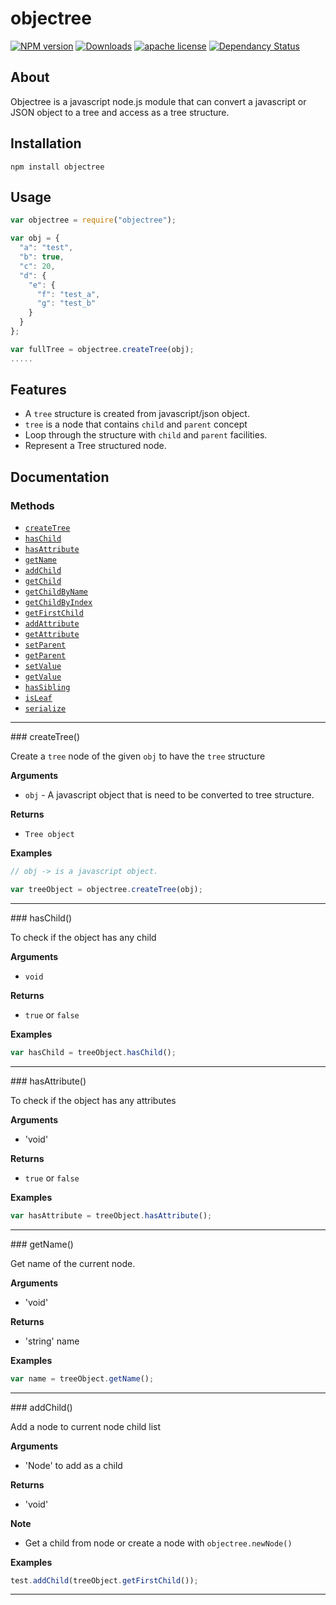 # objectree

[![NPM version](https://img.shields.io/npm/v/objectree.svg?style=flat)](https://www.npmjs.com/package/objectree)
[![Downloads](https://img.shields.io/npm/dm/objectree.svg?style=flat)](https://npmjs.org/package/objectree)
[![apache license](http://img.shields.io/badge/license-apache-blue.svg?style=flat)](https://github.com/mahfuzsust/objectree/blob/master/LICENSE)
[![Dependancy Status](https://david-dm.org/mahfuzsust/objectree.png?style=flat)](https://david-dm.org/mahfuzsust/objectree)

## About
Objectree is a javascript node.js module that can convert a javascript or JSON object to a tree and access as a tree structure. 

## Installation
	npm install objectree
	
## Usage

```javascript
var objectree = require("objectree");

var obj = {
  "a": "test",
  "b": true,
  "c": 20,
  "d": {
    "e": {
      "f": "test_a",
      "g": "test_b"
    }
  }
};

var fullTree = objectree.createTree(obj);
.....

```


## Features
* A ```tree``` structure is created from javascript/json object.
* ```tree``` is a node that contains ```child``` and ```parent``` concept
* Loop through the structure with ```child``` and ```parent``` facilities.
* Represent a Tree structured node.

## Documentation
### Methods

* [`createTree`](#createTree)
* [`hasChild`](#hasChild)
* [`hasAttribute`](#hasAttribute)
* [`getName`](#getName)
* [`addChild`](#addChild)
* [`getChild`](#getChild)
* [`getChildByName`](#getChildByName)
* [`getChildByIndex`](#getChildByIndex)
* [`getFirstChild`](#getFirstChild)
* [`addAttribute`](#addAttribute)
* [`getAttribute`](#getAttribute)
* [`setParent`](#setParent)
* [`getParent`](#getParent)
* [`setValue`](#setValue)
* [`getValue`](#getValue)
* [`hasSibling`](#hasSibling)
* [`isLeaf`](#isLeaf)
* [`serialize`](#serialize)

------------------------------------------------
<a name="createTree" />
### createTree()

Create a `tree` node of the given `obj` to have the `tree` structure

__Arguments__

* `obj` - A javascript object that is need to be converted to tree structure.

__Returns__

* `Tree object`

__Examples__


```js
// obj -> is a javascript object.

var treeObject = objectree.createTree(obj);
```


---------------------------------------

<a name="hasChild" />
### hasChild()

To check if the object has any child

__Arguments__

* `void`

__Returns__

* `true` or `false`

__Examples__


```js
var hasChild = treeObject.hasChild();
```

---------------------------------------


<a name="hasAttribute" />
### hasAttribute()

To check if the object has any attributes

__Arguments__

* 'void'

__Returns__

* `true` or `false`

__Examples__


```js
var hasAttribute = treeObject.hasAttribute();
```

---------------------------------------

<a name="getName" />
### getName()

Get name of the current node.

__Arguments__

* 'void'

__Returns__

* 'string' name

__Examples__


```js
var name = treeObject.getName();
```

---------------------------------------

<a name="addChild" />
### addChild()

Add a node to current node child list

__Arguments__

* 'Node' to add as a child

__Returns__

* 'void'

__Note__

* Get a child from node or create a node with `objectree.newNode()`

__Examples__


```js
test.addChild(treeObject.getFirstChild()); 
```

---------------------------------------

